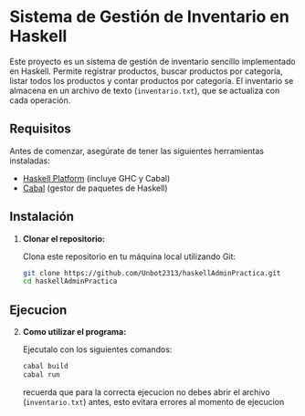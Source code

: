 # Sistema de Gestión de Inventario en Haskell

Este proyecto es un sistema de gestión de inventario sencillo implementado en Haskell. Permite registrar productos, buscar productos por categoría, listar todos los productos y contar productos por categoría. El inventario se almacena en un archivo de texto (`inventario.txt`), que se actualiza con cada operación.

## Requisitos

Antes de comenzar, asegúrate de tener las siguientes herramientas instaladas:

- [Haskell Platform](https://www.haskell.org/platform/) (incluye GHC y Cabal)
- [Cabal](https://www.haskell.org/cabal/) (gestor de paquetes de Haskell)

## Instalación


1. **Clonar el repositorio:**

   Clona este repositorio en tu máquina local utilizando Git:

   ```bash
   git clone https://github.com/Unbot2313/haskellAdminPractica.git
   cd haskellAdminPractica
   ```
## Ejecucion

2. **Como utilizar el programa:**

   Ejecutalo con los siguientes comandos:

   ```bash
   cabal build
   cabal run
   ```

   recuerda que para la correcta ejecucion no debes abrir el archivo (`inventario.txt`) antes, esto evitara errores al momento de ejecucion 
